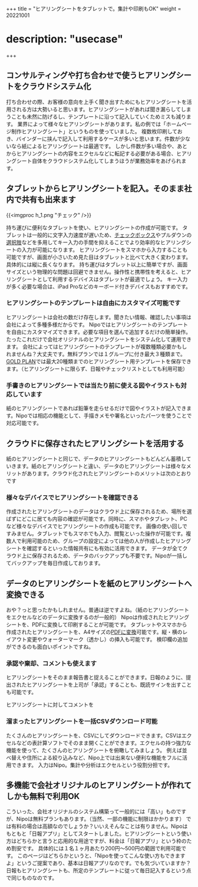 +++
title = "ヒアリングシートをタブレットで。集計や印刷もOK"
weight = 20221001
# description: "usecase"
+++

## コンサルティングや打ち合わせで使うヒアリングシートをクラウドシステム化

打ち合わせの際、お客様の意向を上手く聞き出すためにもヒアリングシートを活用される方は大勢いると思います。ヒアリングシートがあれば聞き漏らしてしまうことも未然に防げるし、テンプレートに沿って記入していくためミスも減ります。
業界によって様々なヒアリングシートがあります。私の例では「ホームページ制作ヒアリングシート」というものを使っていました。
複数枚印刷しておき、バインダーに挟んで記入して利用するケースが多いと思います。件数が少ないなら紙によるヒアリングシートは最適です。
しかし件数が多い場合や、あとからヒアリングシートの内容をエクセルなどに転記する必要がある場合、ヒアリングシート自体をクラウドシステム化してしまうほうが業務効率をあげられます。

## タブレットからヒアリングシートを記入。そのまま社内で共有も出来ます

{{<imgproc h_1.png "チェック" />}}

持ち運びに便利なタブレットを使い、ヒアリングシートの作成が可能です。
タブレットは一般的に文字入力速度が遅いため、[チェックボックス](/parts/checkbox)やプルダウンの[選択肢]((/parts/select-multi))などを多用してキー入力の手間を抑えることでより効率的なヒアリングシートの入力が可能になります。
ヒアリングシートをスマホから入力することも可能ですが、画面が小さいため見た目はタブレットと比べて大きく変わります。具体的には縦に長くなります。
持ち運びはタブレット以上に簡単ですが、画面サイズという物理的な問題は回避できません。操作性と携帯性を考えると、ヒアリングシートとして利用するデバイスはタブレットが最適でしょう。
キー入力が多く必要な場合は、iPad Proなどのキーボード付きデバイスもおすすめです。

### ヒアリングシートのテンプレートは自由にカスタマイズ可能です

ヒアリングシートは会社の数だけ存在します。聞きたい情報、確認したい事項は会社によって多種多様だからです。
Nipoではヒアリングシートのテンプレートを自由にカスタマイズできます。必要な項目を選んで追加するだけの簡単操作。たったこれだけで会社オリジナルのヒアリングシートをシステム化して運用できます。
会社によってはヒアリングシートのテンプレートが複数種類必要かもしれませんね？大丈夫です。無料プランでは１グループに付き最大３種類まで。[GOLD PLAN](/system/price/)では最大20種類までのヒアリングシート用テンプレートを保存できます。（ヒアリングシートに限らず、日報やチェックリストとしても利用可能）


### 手書きのヒアリングシートでは当たり前に使える図やイラストも対応しています

紙のヒアリングシートであれば鉛筆を走らせるだけで図やイラストが記入できます。Nipoでは相応の機能として、手描きメモや署名といったパーツを使うことで対応可能です。

## クラウドに保存されたヒアリングシートを活用する

紙のヒアリングシートと同じで、データのヒアリングシートもどんどん蓄積していきます。紙のヒアリングシートと違い、データのヒアリングシートは様々なメリットがあります。クラウド化されたヒアリングシートのメリットは次のとおりです

### 様々なデバイスでヒアリングシートを確認できる

作成されたヒアリングシートのデータはクラウド上に保存されるため、場所を選ばずにどこに居ても内容の確認が可能です。同時に、スマホやタブレット、PCなど様々なデバイスでヒアリングシートの作成も可能です。
画像の使い回しですみません。タブレットでもスマホでも入力、閲覧といった操作が可能です。複数人で利用可能のため、グループの設定によっては他の人が作成したヒアリングシートを確認するといった情報共有にも有効に活用できます。
データが全てクラウド上に保存されるため、データのバックアップも不要です。Nipoが一括してバックアップを毎日作成しております。

## データのヒアリングシートを紙のヒアリングシートへ変換できる

おや？っと思ったかもしれません。普通は逆ですよね。（紙のヒアリングシートをエクセルなどのデータに変換するのが一般的）
Nipoは作成されたヒアリングシートを、PDFに変換して印刷することが可能です。
タブレットやスマホから作成されたヒアリングシートを、A4サイズの[PDFに変換](/manual/pdf)可能です。縦・横のレイアウト変更やウォーターマーク（透かし）の挿入も可能です。
検印欄の追加ができるのも面白いポイントですね。

### 承認や棄却、コメントも使えます

ヒアリングシートをそのまま報告書と捉えることができます。日報のように、提出されたヒアリングシートを上司が「承認」することも、既読サインを出すことも可能です。

ヒアリングシートに対してコメントを

### 溜まったヒアリングシートを一括CSVダウンロード可能

たくさんのヒアリングシートを、CSVにしてダウンロードできます。CSVはエクセルなどの表計算ソフトでそのまま開くことができます。エクセルの持つ強力な機能を使って、たくさんのヒアリングシートを俯瞰してみましょう。
例えば並べ替えや住所による絞り込みなど、Nipo上では出来ない便利な機能をフルに活用できます。
入力はNipo。集計や分析はエクセルという役割分担です。

## 多機能で会社オリジナルのヒアリングシートが作れてしかも無料で利用OK

こういった、会社オリジナルのシステム構築って一般的には「高い」ものですが、Nipoは無料プランもあります。（当然、一部の機能に制限はかかります）
では有料の場合は高額なのでしょうか？いいえそんなことは有りません。Nipoはもともと「日報アプリ」としてスタートしました。ヒアリングシートという使い方はどちらかと言うと応用的な用途ですが、料金は「日報アプリ」という枠のため割安です。
具体的には１名１ヶ月あたり200円〜500円の範囲で利用可能です。
このページはどちらかというと、「Nipoを使ってこんな使い方もできますよ」というご提案であり、基本は日報アプリなのです。でも気づいていますか？日報もヒアリングシートも、所定のテンプレートに従って毎日記入するという点で同じものなのです。
